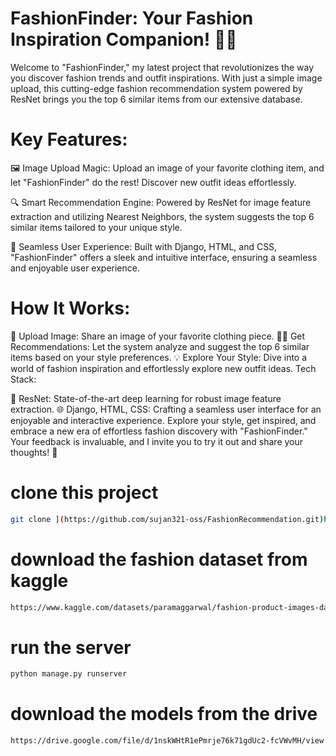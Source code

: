 # FashionFinder: Your Fashion Inspiration Companion! 👗📸

Welcome to "FashionFinder," my latest project that revolutionizes the way you discover fashion trends and outfit inspirations. With just a simple image upload, this cutting-edge fashion recommendation system powered by ResNet brings you the top 6 similar items from our extensive database.

# Key Features:

🖼️ Image Upload Magic: Upload an image of your favorite clothing item, and let "FashionFinder" do the rest! Discover new outfit ideas effortlessly.

🔍 Smart Recommendation Engine: Powered by ResNet for image feature extraction and utilizing Nearest Neighbors, the system suggests the top 6 similar items tailored to your unique style.

🤝 Seamless User Experience: Built with Django, HTML, and CSS, "FashionFinder" offers a sleek and intuitive interface, ensuring a seamless and enjoyable user experience.

# How It Works:

📸 Upload Image: Share an image of your favorite clothing piece.
🕵️‍♂️ Get Recommendations: Let the system analyze and suggest the top 6 similar items based on your style preferences.
💡 Explore Your Style: Dive into a world of fashion inspiration and effortlessly explore new outfit ideas.
Tech Stack:

🔧 ResNet: State-of-the-art deep learning for robust image feature extraction.
🌐 Django, HTML, CSS: Crafting a seamless user interface for an enjoyable and interactive experience.
Explore your style, get inspired, and embrace a new era of effortless fashion discovery with "FashionFinder." Your feedback is invaluable, and I invite you to try it out and share your thoughts! 🌟

# clone this project 
```bash
git clone ](https://github.com/sujan321-oss/FashionRecommendation.git)https://github.com/sujan321-oss/FashionRecommendation.git
```
# download the fashion dataset from kaggle
```bash
https://www.kaggle.com/datasets/paramaggarwal/fashion-product-images-dataset)https://www.kaggle.com/datasets/paramaggarwal/fashion-product-images-dataset
```
# run the server
```bash
python manage.py runserver
```
# download the models from the drive 
```bash
https://drive.google.com/file/d/1nskWHtR1ePmrje76k71gdUc2-fcVWvMH/view
```














